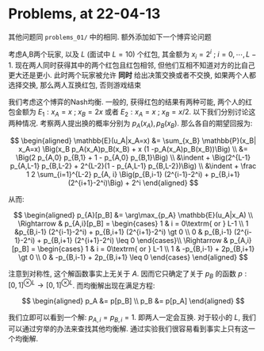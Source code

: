 # Problems, at 22-04-13

其他问题同 `problems_01/` 中的相同. 额外添加如下一个博弈论问题


考虑A,B两个玩家, 以及 $L$ (面试中 $L=10$) 个红包, 其金额为 $x_i = 2^i \ ; \ i=0,\cdots,L-1$. 现在两人同时获得其中的两个红包且红包相邻, 但他们互相不知道对方的比自己更大还是更小. 此时两个玩家被允许 **同时** 给出决策交换或者不交换, 如果两个人都选择交换, 那么两人互换红包, 否则游戏结束

我们考虑这个博弈的Nash均衡. 一般的, 获得红包的结果有两种可能, 两个人的红包金额为 $E_1: x_A = x \ ; \ x_B = 2x$ 或者 $E_2: x_A = x \ ; \ x_B = x/2$. 以下我们分别讨论这两种情况. 考察两人提出换的概率分别为 $p_A(x_A), p_B(x_B)$. 那么各自的期望回报为:

$$
\begin{aligned}
\mathbb{E}(u_A|x_A=x) &= \sum_{x_B} \mathbb{P}(x_B| x_A=x) \Big(x_B p_A(x_A)p_B(x_B) + x (1 -p_A(x_A)p_B(x_B))\Big) \\
&= \Big(2 p_{A,0} p_{B,1} + 1 - p_{A,0} p_{B,1}\Big) \\
&\indent + \Big(2^{L-1} p_{A,L-1} p_{B,L-2} + 2^{L-2}(1 - p_{A,L-1} p_{B,L-2})\Big) \\
&\indent + \frac 1 2 \sum_{i=1}^{L-2} p_{A, i} \Big(p_{B,i-1} (2^{i-1}-2^i) + p_{B,i+1} (2^{i+1}-2^i)\Big) + 2^i
\end{aligned}
$$

从而:

$$
\begin{aligned}
p_{A}[p_B] &= \arg\max_{p_A} \mathbb{E}(u_A|x_A) \\
\Rightarrow & p_{A,i}[p_B] = \begin{cases}
1 & i = 0\textrm{ or } L-1 \\
1 &p_{B,i-1} (2^{i-1}-2^i) + p_{B,i+1} (2^{i+1}-2^i) \gt 0 \\
0 & p_{B,i-1} (2^{i-1}-2^i) + p_{B,i+1} (2^{i+1}-2^i) \leq 0 
\end{cases}\\
\Rightarrow & p_{A,i}[p_B] = \begin{cases}
1 & i = 0\textrm{ or } L-1 \\
1 & -p_{B,i-1} + 2p_{B,i+1} \gt 0 \\
0 & -p_{B,i-1} + 2p_{B,i+1} \leq 0 
\end{cases}
\end{aligned}
$$

注意到对称性, 这个解函数事实上无关于 $A$. 因而它只确定了关于 $p_B$ 的函数 $p: [0,1]^{\otimes L} \rightarrow [0,1]^{\otimes L}$. 而均衡解出现在满足方程:

$$
\begin{aligned}
p_A &= p[p_B] \\
p_B &= p[p_A]
\end{aligned}
$$

我们立即可以看到一个解: $p_{A,i} = p_{B,i} = 1$. 即两人一定会互换. 对于较小的 $L$, 我们可以通过穷举的办法来查找其他均衡解. 通过实验我们很容易看到事实上只有这一个均衡解.
